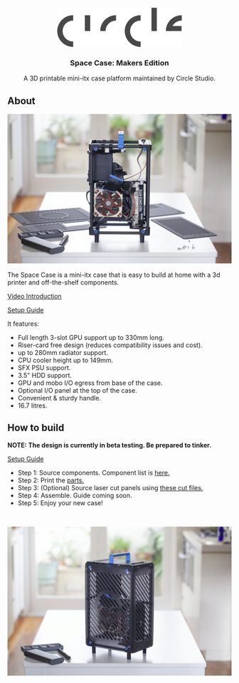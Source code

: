 <!-- PROJECT LOGO -->
<br />
<div align="center">
  <a href="https://circlestudio.co">
    <img src="IMAGES/circle-logo.png" alt="Logo" width="280" height="88">
  </a>

  <h3 align="center">Space Case: Makers Edition</h3>

  <p align="center">
    A 3D printable mini-itx case platform maintained by Circle Studio. 
  </p>
</div>

<!-- ABOUT THE PROJECT -->
## About

![Space Case Overview](IMAGES/overview-1.jpg "Space Case")

The Space Case is a mini-itx case that is easy to build at home with a 3d printer and off-the-shelf components. 

[Video Introduction](https://www.youtube.com/watch?v=Zg2zSBpEYaU&ab_channel=CircleStudio)

[Setup Guide](https://youtu.be/Fd_JhfacgS0)


It features:

* Full length 3-slot GPU support up to 330mm long.
* Riser-card free design (reduces compatibility issues and cost). 
* up to 280mm radiator support. 
* CPU cooler height up to 149mm. 
* SFX PSU support.
* 3.5" HDD support. 
* GPU and mobo I/O egress from base of the case. 
* Optional I/O panel at the top of the case. 
* Convenient & sturdy handle.
* 16.7 litres.

<!-- GET STARTED -->
## How to build

**NOTE: The design is currently in beta testing. Be prepared to tinker.**   

[Setup Guide](https://youtu.be/Fd_JhfacgS0)

* Step 1: Source components. Component list is [here.](04_COMPONENTS/COMPONENT_LIST.md) 
* Step 2: Print the [parts.](02_3D%20PRINT%20FILES/) 
* Step 3: (Optional) Source laser cut panels using [these cut files.](03_LASER%20CUT%20FILES/)
* Step 4: Assemble. Guide coming soon. 
* Step 5: Enjoy your new case!

</br>


![Space Case Overview](IMAGES/overview-2.jpg "Space Case")

